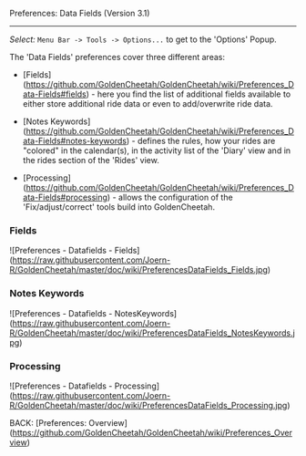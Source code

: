 Preferences: Data Fields (Version 3.1)
***

_Select:_ `Menu Bar -> Tools -> Options...` to get to the 'Options' Popup.

The 'Data Fields' preferences cover three different areas:

* [Fields] (https://github.com/GoldenCheetah/GoldenCheetah/wiki/Preferences_Data-Fields#fields) - here you find the list of additional fields available to either store additional ride data or even to add/overwrite ride data.

* [Notes Keywords] (https://github.com/GoldenCheetah/GoldenCheetah/wiki/Preferences_Data-Fields#notes-keywords) - defines the rules, how your rides are "colored" in the calendar(s), in the activity list of the 'Diary' view and in the rides section of the 'Rides' view.

* [Processing] (https://github.com/GoldenCheetah/GoldenCheetah/wiki/Preferences_Data-Fields#processing) - allows the configuration of the 'Fix/adjust/correct' tools build into GoldenCheetah.

### Fields

![Preferences - Datafields - Fields] (https://raw.githubusercontent.com/Joern-R/GoldenCheetah/master/doc/wiki/PreferencesDataFields_Fields.jpg)

### Notes Keywords

![Preferences - Datafields - NotesKeywords] (https://raw.githubusercontent.com/Joern-R/GoldenCheetah/master/doc/wiki/PreferencesDataFields_NotesKeywords.jpg)


### Processing

![Preferences - Datafields - Processing] (https://raw.githubusercontent.com/Joern-R/GoldenCheetah/master/doc/wiki/PreferencesDataFields_Processing.jpg)



BACK: [Preferences: Overview] (https://github.com/GoldenCheetah/GoldenCheetah/wiki/Preferences_Overview)
